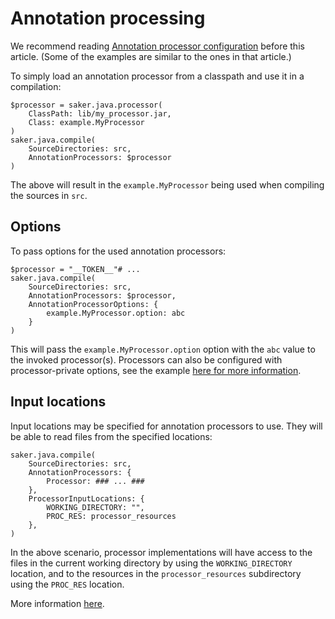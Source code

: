 # Annotation processing

We recommend reading [Annotation processor configuration](../javacompile/processorconfig.md) before this article. (Some of the examples are similar to the ones in that article.)

To simply load an annotation processor from a classpath and use it in a compilation:

```sakerscript
$processor = saker.java.processor(
	ClassPath: lib/my_processor.jar,
	Class: example.MyProcessor
)
saker.java.compile(
	SourceDirectories: src,
	AnnotationProcessors: $processor
)
```

The above will result in the `example.MyProcessor` being used when compiling the sources in `src`.

## Options

To pass options for the used annotation processors:

```sakerscript
$processor = "__TOKEN__"# ...
saker.java.compile(
	SourceDirectories: src,
	AnnotationProcessors: $processor,
	AnnotationProcessorOptions: {
		example.MyProcessor.option: abc
	}
)
```

This will pass the `example.MyProcessor.option` option with the `abc` value to the invoked processor(s). Processors can also be configured with processor-private options, see the example [here for more information](../javacompile/processorconfig.md#options).

## Input locations

Input locations may be specified for annotation processors to use. They will be able to read files from the specified locations:

```sakerscript
saker.java.compile(
	SourceDirectories: src,
	AnnotationProcessors: {
		Processor: ### ... ### 
	},
	ProcessorInputLocations: {
		WORKING_DIRECTORY: "",
		PROC_RES: processor_resources
	},
)
```

In the above scenario, processor implementations will have access to the files in the current working directory by using the `WORKING_DIRECTORY` location, and to the resources in the `processor_resources` subdirectory using the `PROC_RES` location.

More information [here](../javacompile/processorconfig.md#input-locations).
